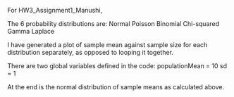 For HW3_Assignment1_Manushi,

The 6 probability distributions are:
Normal
Poisson
Binomial
Chi-squared
Gamma
Laplace

I have generated a plot of sample mean against sample size for each distribution separately, as opposed to looping it together.

There are two global variables defined in the code:
populationMean = 10
sd = 1

At the end is the normal distribution of sample means as calculated above.
